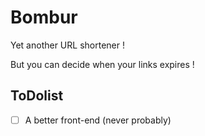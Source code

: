 # Bombur

Yet another URL shortener !

But you can decide when your links expires ! 

## ToDolist

* [ ] A better front-end (never probably)
